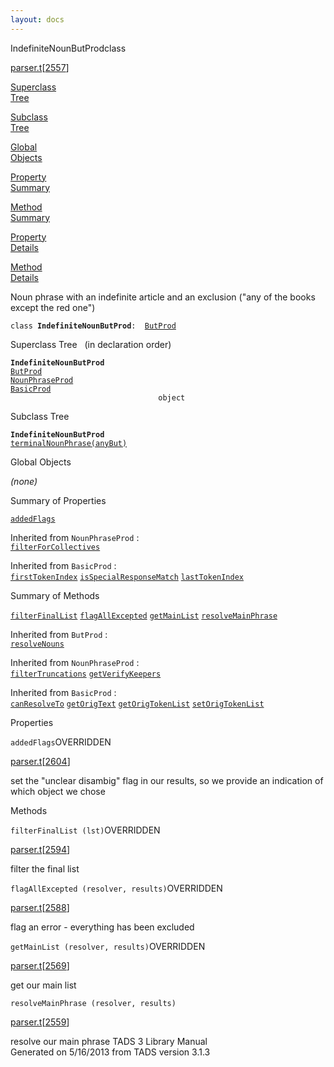 ```yaml
---
layout: docs
---
```

<span class="title">IndefiniteNounButProd</span><span class="type">class</span>

[parser.t](../file/parser.t.html)\[[2557](../source/parser.t.html#2557)\]

[Superclass  
Tree](#_SuperClassTree_)

[Subclass  
Tree](#_SubClassTree_)

[Global  
Objects](#_ObjectSummary_)

[Property  
Summary](#_PropSummary_)

[Method  
Summary](#_MethodSummary_)

[Property  
Details](#_Properties_)

[Method  
Details](#_Methods_)



Noun phrase with an indefinite article and an exclusion ("any of the
books except the red one")

`class `**`IndefiniteNounButProd`**` :   `[`ButProd`](../object/ButProd.html)



<span id="_SuperClassTree_"></span>



<span class="hdln">Superclass Tree</span>   (in declaration order)



**`IndefiniteNounButProd`**  
[`ButProd`](../object/ButProd.html)  
[`NounPhraseProd`](../object/NounPhraseProd.html)  
[`BasicProd`](../object/BasicProd.html)  
`                                 object`  
<span id="_SubClassTree_"></span>



<span class="hdln">Subclass Tree</span>  



**`IndefiniteNounButProd`**  
[`terminalNounPhrase(anyBut)`](../object/terminalNounPhrase(anyBut).html)  
<span id="_ObjectSummary_"></span>



<span class="hdln">Global Objects</span>  



*(none)* <span id="_PropSummary_"></span>



<span class="hdln">Summary of Properties</span>  



[`addedFlags`](#addedFlags)



Inherited from `NounPhraseProd` :  
[`filterForCollectives`](../object/NounPhraseProd.html#filterForCollectives)

Inherited from `BasicProd` :  
[`firstTokenIndex`](../object/BasicProd.html#firstTokenIndex) [`isSpecialResponseMatch`](../object/BasicProd.html#isSpecialResponseMatch) [`lastTokenIndex`](../object/BasicProd.html#lastTokenIndex)

<span id="_MethodSummary_"></span>



<span class="hdln">Summary of Methods</span>  



[`filterFinalList`](#filterFinalList) [`flagAllExcepted`](#flagAllExcepted) [`getMainList`](#getMainList) [`resolveMainPhrase`](#resolveMainPhrase)

Inherited from `ButProd` :  
[`resolveNouns`](../object/ButProd.html#resolveNouns)

Inherited from `NounPhraseProd` :  
[`filterTruncations`](../object/NounPhraseProd.html#filterTruncations) [`getVerifyKeepers`](../object/NounPhraseProd.html#getVerifyKeepers)

Inherited from `BasicProd` :  
[`canResolveTo`](../object/BasicProd.html#canResolveTo) [`getOrigText`](../object/BasicProd.html#getOrigText) [`getOrigTokenList`](../object/BasicProd.html#getOrigTokenList) [`setOrigTokenList`](../object/BasicProd.html#setOrigTokenList)

<span id="_Properties_"></span>



<span class="hdln">Properties</span>  



<span id="addedFlags"></span>

`addedFlags`<span class="rem">OVERRIDDEN</span>

[parser.t](../file/parser.t.html)\[[2604](../source/parser.t.html#2604)\]



set the "unclear disambig" flag in our results, so we provide an
indication of which object we chose



<span id="_Methods_"></span>



<span class="hdln">Methods</span>  



<span id="filterFinalList"></span>

`filterFinalList (lst)`<span class="rem">OVERRIDDEN</span>

[parser.t](../file/parser.t.html)\[[2594](../source/parser.t.html#2594)\]



filter the final list



<span id="flagAllExcepted"></span>

`flagAllExcepted (resolver, results)`<span class="rem">OVERRIDDEN</span>

[parser.t](../file/parser.t.html)\[[2588](../source/parser.t.html#2588)\]



flag an error - everything has been excluded



<span id="getMainList"></span>

`getMainList (resolver, results)`<span class="rem">OVERRIDDEN</span>

[parser.t](../file/parser.t.html)\[[2569](../source/parser.t.html#2569)\]



get our main list



<span id="resolveMainPhrase"></span>

`resolveMainPhrase (resolver, results)`

[parser.t](../file/parser.t.html)\[[2559](../source/parser.t.html#2559)\]



resolve our main phrase
TADS 3 Library Manual  
Generated on 5/16/2013 from TADS version 3.1.3


